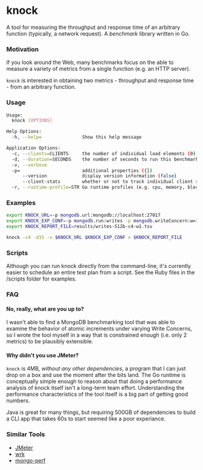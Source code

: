 knock
=====

A tool for measuring the throughput and response time of an arbitrary function (typically, a network request).  A *benchmark* library written in Go.

### Motivation

If you look around the Web, many benchmarks focus on the able to measure a variety of metrics from a single function (e.g. an HTTP server).

`knock` is interested in obtaining two metrics - throughput and response time - from an arbitrary function.

### Usage

```Bash
Usage:
  knock [OPTIONS]

Help Options:
  -h, --help=               Show this help message

Application Options:
  -c, --clients=CLIENTS     the number of individual load elements (0)
  -d, --duration=SECONDS    the number of seconds to run this benchmark (0)
  -v, --verbose
  -p=                       additional properties ({})
      --version             display version information (false)
      --client-stats        whether or not to track individual client statistics (false)
  -r, --runtime-profile=STR Go runtime profiles (e.g. cpu, memory, block, threadcount, or behavior-specifc) ({})
```

### Examples

```Bash
export KNOCK_URL=-p mongodb.url:mongodb://localhost:27017
export KNOCK_EXP_CONF=-p mongodb.run:writes -p mongodb.writeConcern:w=1 -p mongodb.doc_length:512
export KNOCK_REPORT_FILE=results/writes-512b-c4-w1.tsv

knock -c4 -d15 -v $KNOCK_URL $KNOCK_EXP_CONF > $KNOCK_REPORT_FILE
```

### Scripts

Although you can run knock directly from the command-line, it's currently easier to schedule an entire test plan from a script.  See the Ruby files in the /scripts folder for examples.


### FAQ

#### No, really, what are you up to?

I wasn't able to find a MongoDB benchmarking tool that was able to examine the behavior of atomic increments under varying Write Concerns, so I wrote the tool myself in a way that is constrained enough (i.e. only 2 metrics) to be plausibly extensible.

#### Why didn't you use JMeter?

`knock` is 4MB, *without any other dependencies*, a program that I can just drop on a box and use the moment after the bits land.  The Go runtime is conceptually simple enough to reason about that doing a performance analysis of knock itself isn't a long-term team effort.  Understanding the performance characteristics of the tool itself is a big part of getting good numbers.

Java is great for many things, but requiring 500GB of dependencies to build a CLI app that takes 60s to start seemed like a poor experiance.

### Similar Tools

* [JMeter](http://jmeter.apache.org/)
* [wrk](https://github.com/wg/wrk)
* [mongo-perf](https://github.com/mongodb/mongo-perf)

